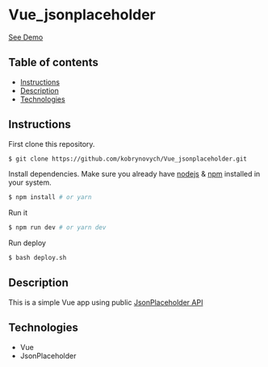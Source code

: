# Vue_jsonplaceholder

<a href="https://kobrynovych.github.io/Vue_jsonplaceholder" target="_blank">See Demo</a>


## Table of contents
* [Instructions](#Instructions)
* [Description](#Description)
* [Technologies](#Technologies)


## Instructions

First clone this repository.
```bash
$ git clone https://github.com/kobrynovych/Vue_jsonplaceholder.git
```

Install dependencies. Make sure you already have <a href="https://nodejs.org/en/" target="_blank">nodejs</a> & <a href="https://www.npmjs.com/" target="_blank">npm</a> installed in your system.
```bash
$ npm install # or yarn
```

Run it
```bash
$ npm run dev # or yarn dev
```


Run deploy
```bash
$ bash deploy.sh
```


## Description
This is a simple Vue app using public <a href="https://jsonplaceholder.typicode.com/users" target="_blank">JsonPlaceholder API</a>


## Technologies
* Vue 
* JsonPlaceholder 